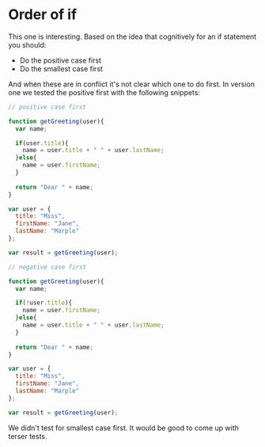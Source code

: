 # Order of if

This one is interesting. Based on the idea that cognitively for an if statement you should:

- Do the positive case first
- Do the smallest case first

And when these are in conflict it's not clear which one to do first. In version one we tested the positive first with the following snippets:

```javascript
// positive case first

function getGreeting(user){
  var name;

  if(user.title){
    name = user.title + " " + user.lastName;
  }else{
    name = user.firstName;
  }
  
  return "Dear " + name;
}

var user = {
  title: "Miss",
  firstName: "Jane",
  lastName: "Marple"
};

var result = getGreeting(user);

// negative case first

function getGreeting(user){
  var name;

  if(!user.title){
    name = user.firstName;
  }else{
    name = user.title + " " + user.lastName;
  }
  
  return "Dear " + name;
}

var user = {
  title: "Miss",
  firstName: "Jane",
  lastName: "Marple"
};

var result = getGreeting(user);
```

We didn't test for smallest case first. It would be good to come up with terser tests.